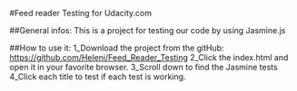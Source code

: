 #Feed reader Testing for Udacity.com

##General infos: This is a project for testing our code by using Jasmine.js

##How to use it:
1_Download the project from the gitHub: https://github.com/Heleni/Feed_Reader_Testing
2_Click the index.html and open it in your favorite browser.
3_Scroll down to find the Jasmine tests
4_Click each title to test if each test is working.

